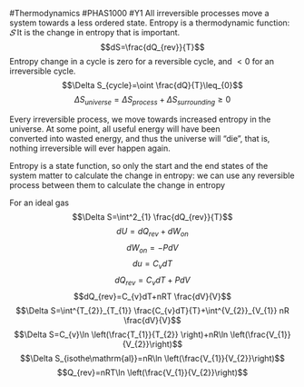 #Thermodynamics #PHAS1000 #Y1 
All irreversible processes move a system towards a less ordered state. Entropy is a thermodynamic function: $𝑆$
It is the change in entropy that is important.
$$dS=\frac{dQ_{rev}}{T}$$
Entropy change in a cycle is zero for a reversible cycle, and $< 0$ for an irreversible cycle.
$$\Delta S_{cycle}=\oint \frac{dQ}{T}\leq_{0}$$
$$\Delta S_{universe}=\Delta S_{process}+\Delta S_{surrounding}\geq0$$

Every irreversible process, we move towards increased entropy in the universe. At some point, all useful energy will have been  
converted into wasted energy, and thus the universe will “die”, that is, nothing irreversible will ever happen again.

Entropy is a state function, so only the start and the end states of the system matter to calculate the change in entropy: we can use any reversible process between them to calculate the change in entropy

For an ideal gas
$$\Delta S=\int^2_{1} \frac{dQ_{rev}}{T}$$
$$dU=dQ_{rev}+dW_{on}$$
$$dW_{on}=-PdV$$
$$du=C_{v}dT$$
$$dQ_{rev}=C_{v}dT+PdV$$
$$dQ_{rev}=C_{v}dT+nRT \frac{dV}{V}$$
$$\Delta S=\int^{T_{2}}_{T_{1}} \frac{C_{v}dT}{T}+\int^{V_{2}}_{V_{1}} nR \frac{dV}{V}$$
$$\Delta S=C_{v}\ln  \left(\frac{T_{1}}{T_{2}} \right)+nR\ln \left(\frac{V_{1}}{V_{2}}\right)$$
$$\Delta S_{isothe\mathrm{al}}=nR\ln \left(\frac{V_{1}}{V_{2}}\right)$$
$$Q_{rev}=nRT\ln \left(\frac{V_{1}}{V_{2}}\right)$$

